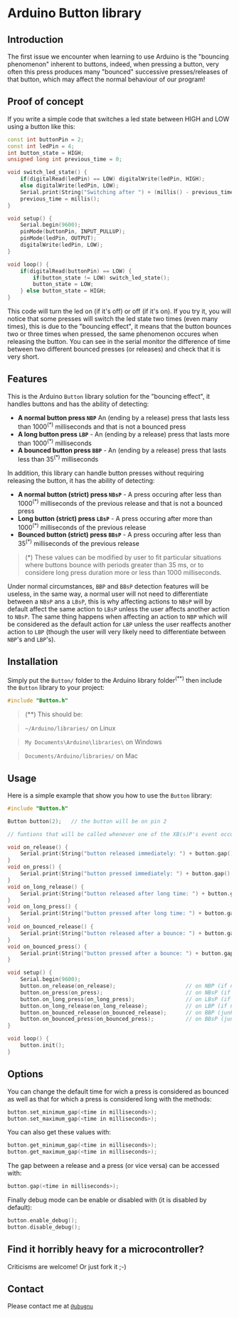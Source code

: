 # Arduino Button library

## Introduction

The first issue we encounter when learning to use Arduino is the "bouncing phenomenon" inherent to buttons, indeed, when pressing a button, very often this press produces many "bounced" successive presses/releases of that button, which may affect the normal behaviour of our program!

## Proof of concept

If you write a simple code that switches a led state between HIGH and LOW using a button like this:

```C++
const int buttonPin = 2;
const int ledPin = 4;
int button_state = HIGH;
unsigned long int previous_time = 0;

void switch_led_state() {
	if(digitalRead(ledPin) == LOW) digitalWrite(ledPin, HIGH);
	else digitalWrite(ledPin, LOW);
	Serial.print(String("Switching after ") + (millis() - previous_time) + String(" milliseconds\n"));
	previous_time = millis();
}

void setup() {
	Serial.begin(9600);
	pinMode(buttonPin, INPUT_PULLUP);
	pinMode(ledPin, OUTPUT);
	digitalWrite(ledPin, LOW);
}

void loop() {
	if(digitalRead(buttonPin) == LOW) {
		if(button_state != LOW) switch_led_state();
		button_state = LOW;
	} else button_state = HIGH;
}
```

This code will turn the led on (if it's off) or off (if it's on). If you try it, you will notice that some presses will switch the led state two times (even many times), this is due to the "bouncing effect", it means that the button bounces two or three times when pressed, the same phenomenon occures when releasing the button. You can see in the serial monitor the difference of time between two different bounced presses (or releases) and check that it is very short.

## Features

This is the Arduino `Button` library solution for the "bouncing effect", it handles buttons and has the ability of detecting:

* **A normal button press `NBP`** An (ending by a release) press that lasts less than 1000<sup>(*)</sup> milliseconds and that is not a bounced press
* **A long button press `LBP`** - An (ending by a release) press that lasts more than 1000<sup>(*)</sup> milliseconds
* **A bounced button press `BBP`** - An (ending by a release) press that lasts less than 35<sup>(*)</sup> milliseconds

In addition, this library can handle button presses without requiring releasing the button, it has the ability of detecting:

* **A normal button (strict) press `NBsP`** - A press occuring after less than 1000<sup>(*)</sup> milliseconds of the previous release and that is not a bounced press
* **Long button (strict) press `LBsP`** - A press occuring after more than 1000<sup>(*)</sup> milliseconds of the previous release
* **Bounced button (strict) press `BBsP`** - A press occuring after less than 35<sup>(*)</sup> milliseconds of the previous release

> (*) These values can be modified by user to fit particular situations where buttons bounce with periods greater than 35 ms, or to considere long press duration more or less than 1000 milliseconds.

Under normal circumstances, `BBP` and `BBsP` detection features will be useless, in the same way, a normal user will not need to differentiate between a `NBsP` ans a `LBsP`, this is why affecting actions to `NBsP` will by default affect the same action to `LBsP` unless the user affects another action to `NBsP`. The same thing happens when affecting an action to `NBP` which will be considered as the default action for `LBP` unless the user reaffects another action to `LBP` (though the user will very likely need to differentiate between `NBP`'s and `LBP`'s).

## Installation

Simply put the `Button/` folder to the Arduino library folder<sup>(**)</sup> then include the `Button` library to your project:

```C++
#include "Button.h"
```

> (**)  This should be:

> `~/Arduino/libraries/` on Linux

> `My Documents\Arduino\libraries\` on Windows

> `Documents/Arduino/libraries/` on Mac

## Usage

Here is a simple example that show you how to use the `Button` library:

```C++
#include "Button.h"

Button button(2);	// the button will be on pin 2

// funtions that will be called whenever one of the XB(s)P's event occurs

void on_release() {
	Serial.print(String("button released immediately: ") + button.gap() + String(" milliseconds\n"));
}
void on_press() {
	Serial.print(String("button pressed immediately: ") + button.gap() + String(" milliseconds\n"));
}
void on_long_release() {
	Serial.print(String("button released after long time: ") + button.gap() + String(" milliseconds\n"));
}
void on_long_press() {
	Serial.print(String("button pressed after long time: ") + button.gap() + String(" milliseconds\n"));
}
void on_bounced_release() {
	Serial.print(String("button released after a bounce: ") + button.gap() + String(" milliseconds\n"));
}
void on_bounced_press() {
	Serial.print(String("button pressed after a bounce: ") + button.gap() + String(" milliseconds\n"));
}

void setup() {
	Serial.begin(9600);
	button.on_release(on_release);						// on NBP (if not set nothing will be done)
	button.on_press(on_press);							// on NBsP (if not set nothing will be done)
	button.on_long_press(on_long_press);				// on LBsP (if not set, on_press will be used for on_long_press events)
	button.on_long_release(on_long_release);			// on LBP (if not set, on_release will be used for on_long_release events)
	button.on_bounced_release(on_bounced_release);		// on BBP (junk, if not set nothing will be done)
	button.on_bounced_press(on_bounced_press);			// on BBsP (junk, if not set nothing will be done)
}

void loop() {
	button.init();
}
```

## Options

You can change the default time for wich a press is considered as bounced as well as that for which a press is considered long with the methods:

```C++
button.set_minimum_gap(<time in milliseconds>);
button.set_maximum_gap(<time in milliseconds>);
```

You can also get these values with:

```C++
button.get_minimum_gap(<time in milliseconds>);
button.get_maximum_gap(<time in milliseconds>);
```

The gap between a release and a press (or vice versa) can be accessed with:

```C++
button.gap(<time in milliseconds>);
```

Finally debug mode can be enable or disabled with (it is disabled by default):

```C++
button.enable_debug();
button.disable_debug();
```

## Find it horribly heavy for a microcontroller?

Criticisms are welcome! Or just fork it ;-)

## Contact

Please contact me at [`@ubugnu`](https://twitter.com/ubugnu)
